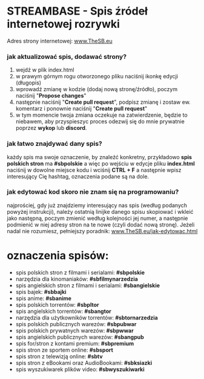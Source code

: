 # STREAMBASE - Spis źródeł internetowej rozrywki

Adres strony internetowej: www.TheSB.eu
<br>

<h3>jak aktualizować spis, dodawać strony?</h3>

1. wejdź w plik index.html
2. w prawym górnym rogu otworzonego pliku naciśnij ikonkę edycji (długopis)
3. wprowadź zmianę w kodzie (dodaj nową stronę/źródło), poczym naciśnij "<b>Propose changes</b>"
4. następnie naciśnij "<b>Create pull request</b>", podpisz zmianę i zostaw ew. komentarz i ponownie naciśnij "<b>Create pull request</b>"
5. w tym momencie twoja zmiana oczekuje na zatwierdzenie, będzie to niebawem, aby przyspieszyc proces odezwij się do mnie prywatnie poprzez <b>wykop</b> lub <b>discord</b>.

<h3>jak łatwo znajdywać dany spis?</h3>

każdy spis ma swoje oznaczenie, by znaleźć konkretny, przykładowo <b>spis polskich stron</b> ma <b>#sbpolskie</b> a więc po wejściu w edycje pliku <b>index.html</b> naciśnij w dowolne miejsce kodu i wciśnij <b>CTRL + F</b> a następnie wpisz interesujący Cię hashtag, oznaczenia podane są na dole.

<h3>jak edytować kod skoro nie znam się na programowaniu?</h3>

najprościej, gdy już znajdziemy interesujący nas spis (według podanych powyżej instrukcji), należy ostatnią linijke danego spisu skopiować i wkleić jako następną, poczym zmienić według kolejności jej numer, a następnie podmienić w niej adresy stron na te nowe (czyli dodać nową stronę). Jeżeli nadal nie rozumiesz, pełniejszy poradnik: www.TheSB.eu/jak-edytowac.html

<h1>oznaczenia spisów:</h1>

- spis polskich stron z filmami i serialami: <b>#sbpolskie</b>
- narzędzia dla kinomaniaków: <b>#sbfilmynarzedzia</b>
- spis angielskich stron z filmami i serialami: <b>#sbangielskie</b>
- spis bajek: <b>#sbbajki</b>
- spis anime: <b>#sbanime</b>
- spis polskich torrentów: <b>#sbpltor</b>
- spis angielskich torrentów: <b>#sbangtor</b>
- narzędzia dla użytkowników torrentów: <b>#sbtornarzedzia</b>
- spis polskich publicznych warezów: <b>#sbpubwar</b>
- spis polskich prywatnych warezów: <b>#sbpwwar</b>
- spis angielskich publicznych warezów: <b>#sbangpub</b>
- spis for/stron z kontami premium: <b>#sbpremium</b>
- spis stron ze sportem online: <b>#sbsport</b>
- spis stron z telewizją online: <b>#sbtv</b>
- spis stron z eBookami oraz AudioBookami: <b>#sbksiazki</b>
- spis wyszukiwarek plików video: <b>#sbwyszukiwarki</b>
